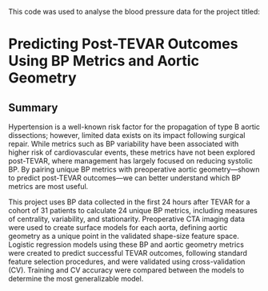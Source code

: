 This code was used to analyse the blood pressure data for the project titled:
# Predicting Post-TEVAR Outcomes Using BP Metrics and Aortic Geometry

## Summary
Hypertension is a well-known risk factor for the propagation of type B aortic dissections; however, limited data exists on its impact following surgical repair. While metrics such as BP variability have been associated with higher risk of cardiovascular events, these metrics have not been explored post-TEVAR, where management has largely focused on reducing systolic BP. By pairing unique BP metrics with preoperative aortic geometry—shown to predict post-TEVAR outcomes—we can better understand which BP metrics are most useful.

This project uses BP data collected in the first 24 hours after TEVAR for a cohort of 31 patients to calculate 24 unique BP metrics, including measures of centrality, variability, and stationarity. Preoperative CTA imaging data were used to create surface models for each aorta, defining aortic geometry as a unique point in the validated shape-size feature space. Logistic regression models using these BP and aortic geometry metrics were created to predict successful TEVAR outcomes, following standard feature selection procedures, and were validated using cross-validation (CV). Training and CV accuracy were compared between the models to determine the most generalizable model.
